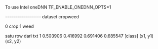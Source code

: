 To use Intel oneDNN
TF_ENABLE_ONEDNN_OPTS=1 

------------------ dataset cropweed

0 crop
1 weed

satu row dari txt
1 0.503906 0.416992 0.691406 0.685547
[class] (x1, y1) (x2, y2)
